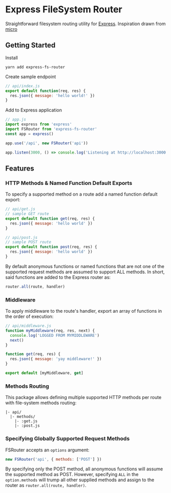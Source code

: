 # Express FileSystem Router

Straightforward filesystem routing utility for [Express](https://www.npmjs.com/package/express). Inspiration drawn from [micro](https://www.npmjs.com/package/micro)

## Getting Started

Install

```shell
yarn add express-fs-router
```

Create sample endpoint

```js
// api/index.js
export default function(req, res) {
  res.json({ message: 'hello world!' })
}
```

Add to Express application

```js
// app.js
import express from 'express'
import FSRouter from 'express-fs-router'
const app = express()

app.use('/api', new FSRouter('api'))

app.listen(3000, () => console.log('Listening at http://localhost:3000'))
```

## Features

### HTTP Methods & Named Function Default Exports

To specify a supported method on a route add a named function default export:

```js
// api/get.js
// sample GET route
export default function get(req, res) {
  res.json({ message: 'hello world' })
}
```

```js
// api/post.js
// sample POST route
export default function post(req, res) {
  res.json({ message: 'hello world' })
}
```

By default anonymous functions or named functions that are not one of the supported request methods are assumed to support ALL methods. In short, said functions are added to the Express router as:

```js
router.all(route, handler)
```

### Middleware

To apply middleware to the route's handler, export an array of functions in the order of execution:

```js
// api/middleware.js
function myMiddleware(req, res, next) {
  console.log('LOGGED FROM MYMIDDLEWARE')
  next()
}

function get(req, res) {
  res.json({ message: 'yay middleware!' })
}

export default [myMiddleware, get]
```

### Methods Routing

This package allows defining multiple supported HTTP methods per route with file-system methods routing:

```text
|- api/
  |- methods/
    |- :get.js
    |- :post.js
```

### Specifying Globally Supported Request Methods

FSRouter accepts an `options` argument:

```js
new FSRouter('api', { methods: ['POST'] })
```

By specifying only the POST method, all anonymous functions will assume the supported method as POST. However, specifying `ALL` in the `option.methods` will trump all other supplied methods and assign to the router as `router.all(route, handler)`.

